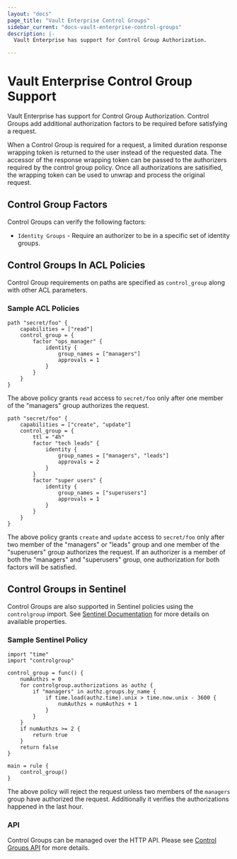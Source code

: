```yaml
---
layout: "docs"
page_title: "Vault Enterprise Control Groups"
sidebar_current: "docs-vault-enterprise-control-groups"
description: |-
  Vault Enterprise has support for Control Group Authorization.

---
```


# Vault Enterprise Control Group Support

Vault Enterprise has support for Control Group Authorization. Control Groups
add additional authorization factors to be required before satisfying a request.  

When a Control Group is required for a request, a limited duration response
wrapping token is returned to the user instead of the requested data. The
accessor of the response wrapping token can be passed to the authorizers 
required by the control group policy. Once all authorizations are satisified,
the wrapping token can be used to unwrap and process the original request.

## Control Group Factors

Control Groups can verify the following factors:
 
- `Identity Groups` - Require an authorizer to be in a specific set of identity
groups.

## Control Groups In ACL Policies

Control Group requirements on paths are specified as `control_group` along 
with other ACL parameters.

### Sample ACL Policies

```
path "secret/foo" {
    capabilities = ["read"]
    control_group = {
        factor "ops_manager" {
            identity {
                group_names = ["managers"]
                approvals = 1
            }
        }
    }
}
```

The above policy grants `read` access to `secret/foo` only after one member of
the "managers" group authorizes the request.

```
path "secret/foo" {
    capabilities = ["create", "update"]
    control_group = {
        ttl = "4h"
        factor "tech leads" {
            identity {
                group_names = ["managers", "leads"]
                approvals = 2
            }
        }
        factor "super users" {
            identity {
                group_names = ["superusers"]
                approvals = 1
            }
        }
    }
}
```

The above policy grants `create` and `update` access to `secret/foo` only after 
two member of the "managers" or "leads" group and one member of the "superusers"
group authorizes the request.  If an authorizer is a member of both the 
"managers" and "superusers" group, one authorization for both factors will be 
satisfied.

## Control Groups in Sentinel

Control Groups are also supported in Sentinel policies using the `controlgroup`
import.  See [Sentinel Documentation](/docs/enterprise/sentinel/index.html) for more
details on available properties.

### Sample Sentinel Policy

```
import "time"
import "controlgroup"

control_group = func() {
    numAuthzs = 0
    for controlgroup.authorizations as authz {
		if "managers" in authz.groups.by_name {
			if time.load(authz.time).unix > time.now.unix - 3600 {
				numAuthzs = numAuthzs + 1
			}
		}
    }
    if numAuthzs >= 2 {
        return true
    }
    return false
}

main = rule {
    control_group()
}
```

The above policy will reject the request unless two members of the `managers`
group have authorized the request. Additionally it verifies the authorizations
happened in the last hour.

### API

Control Groups can be managed over the HTTP API. Please see 
[Control Groups API](/api/system/control-group.html) for more details.
